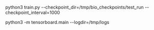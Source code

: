 python3 train.py --checkpoint_dir=/tmp/bio_checkpoints/test_run --checkpoint_interval=1000

python3 -m tensorboard.main --logdir=/tmp/logs